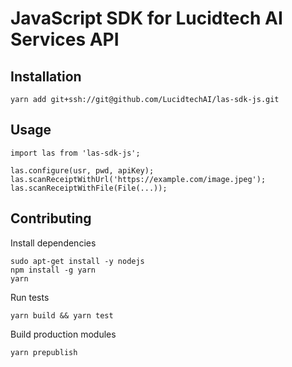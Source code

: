 # JavaScript SDK for Lucidtech AI Services API

## Installation

```
yarn add git+ssh://git@github.com/LucidtechAI/las-sdk-js.git
```

## Usage

```
import las from 'las-sdk-js';

las.configure(usr, pwd, apiKey);
las.scanReceiptWithUrl('https://example.com/image.jpeg');
las.scanReceiptWithFile(File(...));
```

## Contributing

Install dependencies
```
sudo apt-get install -y nodejs
npm install -g yarn
yarn
```

Run tests
```
yarn build && yarn test 
```

Build production modules
```
yarn prepublish
```